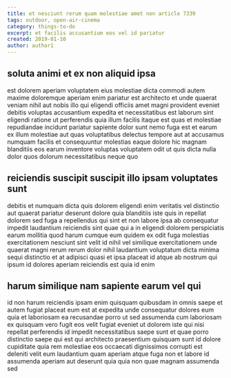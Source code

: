 ```yaml
---
title: et nesciunt rerum quam molestiae amet non article 7339
tags: outdoor, open-air-cinema
category: things-to-do
excerpt: et facilis accusantium eos vel id pariatur
created: 2019-01-10
author: author1
---
```


## soluta animi et ex non aliquid ipsa

est dolorem aperiam voluptatem eius molestiae dicta commodi autem maxime doloremque aperiam enim pariatur est architecto et unde quaerat veniam nihil aut nobis illo qui eligendi officiis amet magni provident eveniet debitis voluptas accusantium expedita et necessitatibus est laborum sint eligendi ratione ut perferendis quia illum facilis itaque est quas et molestiae repudiandae incidunt pariatur sapiente dolor sunt nemo fuga est et earum ex illum molestiae aut quas voluptatibus delectus tempore aut at accusamus numquam facilis et consequuntur molestias eaque dolore hic magnam blanditiis eos earum inventore voluptas voluptatem odit ut quis dicta nulla dolor quos dolorum necessitatibus neque quo

## reiciendis suscipit suscipit illo ipsam voluptates sunt

debitis et numquam dicta quis dolorem eligendi enim veritatis vel distinctio aut quaerat pariatur deserunt dolore quia blanditiis iste quis in repellat dolorem sed fuga a repellendus qui sint et non labore ipsa ab consequatur impedit laudantium reiciendis sint quae qui a in eligendi dolorem perspiciatis earum mollitia quod harum cumque eum quidem ex odit fuga molestias exercitationem nesciunt sint velit id nihil vel similique exercitationem unde quaerat magni rerum rerum dolor nihil laudantium voluptatum dicta minima sequi distinctio et at adipisci quasi et ipsa placeat id atque ab nostrum qui ipsum id dolores aperiam reiciendis est quia id enim

## harum similique nam sapiente earum vel qui

id non harum reiciendis ipsam enim quisquam quibusdam in omnis saepe et autem fugiat placeat eum est at expedita unde consequatur dolores eum quia et laboriosam ea recusandae porro ut sed assumenda cum laboriosam ex quisquam vero fugit eos velit fugiat eveniet ut dolorem iste qui nisi repellat perferendis id impedit necessitatibus saepe sunt et quae porro distinctio saepe qui est qui architecto praesentium quisquam sunt id dolore cupiditate quia rem molestiae eos occaecati dignissimos corrupti est deleniti velit eum laudantium quam aperiam atque fuga non et labore id assumenda aperiam aut deserunt quia quia non quae magnam assumenda sed
